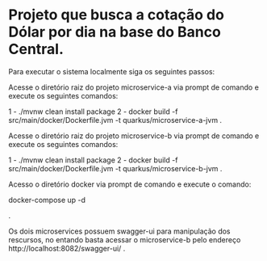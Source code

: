 # Projeto que busca a cotação do Dólar por dia na base do Banco Central.

Para executar o sistema localmente siga os seguintes passos:

Acesse o diretório raiz do projeto microservice-a via prompt de comando e execute os seguintes comandos:

1 - ./mvnw clean install package
2 - docker build -f src/main/docker/Dockerfile.jvm -t quarkus/microservice-a-jvm .


Acesse o diretório raiz do projeto microservice-b via prompt de comando  e execute os seguintes comandos:

1 - ./mvnw clean install package
2 - docker build -f src/main/docker/Dockerfile.jvm -t quarkus/microservice-b-jvm .

Acesso o diretório docker  via prompt de comando e execute o comando:

docker-compose up -d

.

Os dois microservices possuem swagger-ui para manipulação dos rescursos, no entando basta acessar o microservice-b pelo endereço http://localhost:8082/swagger-ui/ .
